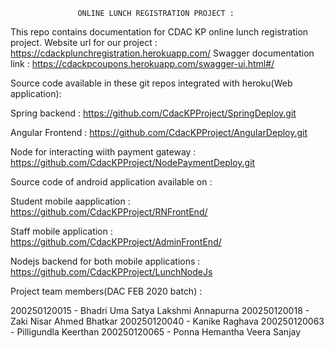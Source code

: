                    ONLINE LUNCH REGISTRATION PROJECT :

This repo contains documentation for CDAC KP online lunch registration project.
    Website url for our project : https://cdackplunchregistration.herokuapp.com/
    Swagger documentation link : https://cdackpcoupons.herokuapp.com/swagger-ui.html#/

Source code available in these git repos integrated with heroku(Web application): 

 Spring backend : https://github.com/CdacKPProject/SpringDeploy.git
  
 Angular Frontend : https://github.com/CdacKPProject/AngularDeploy.git

 Node for interacting wiith payment gateway : https://github.com/CdacKPProject/NodePaymentDeploy.git

Source code of android application available on : 

 Student mobile aapplication : https://github.com/CdacKPProject/RNFrontEnd/

 Staff mobile application : https://github.com/CdacKPProject/AdminFrontEnd/

 Nodejs backend for both mobile applications : https://github.com/CdacKPProject/LunchNodeJs
 
Project team members(DAC FEB 2020 batch) :

200250120015 - Bhadri Uma Satya Lakshmi Annapurna
200250120018 - Zaki Nisar Ahmed Bhatkar
200250120040 - Kanike Raghava
200250120063 - Pilligundla Keerthan
200250120065 - Ponna Hemantha Veera Sanjay